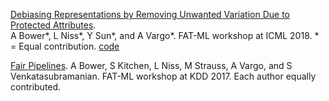 [Debiasing Representations by Removing Unwanted Variation Due to Protected Attributes](https://arxiv.org/pdf/1807.00461.pdf).  
A Bower*, L Niss*, Y Sun*, and A Vargo*.  FAT-ML workshop at ICML 2018. * = Equal contribution. [code](https://github.com/Amandarg/debias)

[Fair Pipelines](https://arxiv.org/pdf/1707.00391.pdf). A Bower, S Kitchen, L Niss, M Strauss, A Vargo, and S Venkatasubramanian. FAT-ML workshop at KDD 2017. Each author equally contributed.
